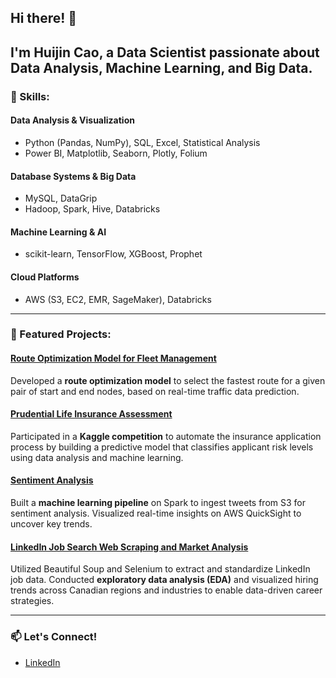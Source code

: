 ## Hi there! 👋  
I'm **Huijin Cao**, a **Data Scientist** passionate about **Data Analysis, Machine Learning, and Big Data**.
---

### 🌟 Skills:
#### **Data Analysis & Visualization**
- Python (Pandas, NumPy), SQL, Excel, Statistical Analysis  
- Power BI, Matplotlib, Seaborn, Plotly, Folium  

#### **Database Systems & Big Data**
- MySQL, DataGrip  
- Hadoop, Spark, Hive, Databricks  

#### **Machine Learning & AI**
- scikit-learn, TensorFlow, XGBoost, Prophet  

#### **Cloud Platforms**
- AWS (S3, EC2, EMR, SageMaker), Databricks  

---

### 🚀 Featured Projects:
#### **[Route Optimization Model for Fleet Management](https://github.com/huijin1101/Route-Optimization-Model)**  
Developed a **route optimization model** to select the fastest route for a given pair of start and end nodes, based on real-time traffic data prediction.  

#### **[Prudential Life Insurance Assessment](https://github.com/huijin1101/Prudential-Life-Insurance-Assessment)**  
Participated in a **Kaggle competition** to automate the insurance application process by building a predictive model that classifies applicant risk levels using data analysis and machine learning.  

#### **[Sentiment Analysis](https://github.com/huijin1101/Sentiment-Analysis)**  
Built a **machine learning pipeline** on Spark to ingest tweets from S3 for sentiment analysis. Visualized real-time insights on AWS QuickSight to uncover key trends.  

#### **[LinkedIn Job Search Web Scraping and Market Analysis](https://github.com/huijin1101/LinkedIn-Job-Search-Web-Scraping-and-Market-Analysis)**  
Utilized Beautiful Soup and Selenium to extract and standardize LinkedIn job data. Conducted **exploratory data analysis (EDA)** and visualized hiring trends across Canadian regions and industries to enable data-driven career strategies.  

---

### 📫 Let's Connect!
- [LinkedIn](https://linkedin.com/in/huijin-cao-a31912158)  



